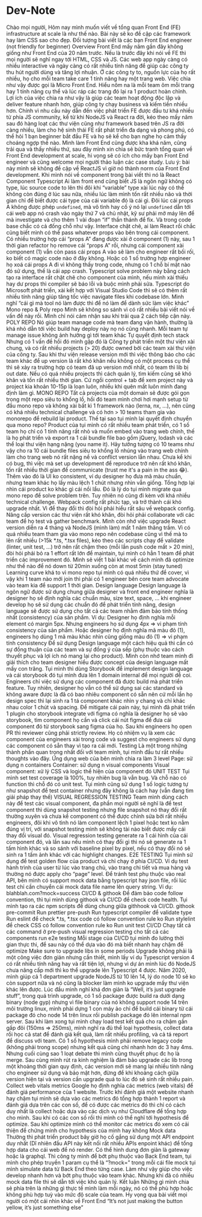 # Dev-Note
Chào mọi người,
Hôm nay mình muốn viết về tổng quan Front End (FE) infrastructure at scale là như thế nào. Bài này sẽ ko đề cập các framework hay làm CSS sao cho đẹp.
Đối tượng bài viết là các bạn Front End engineer (not friendly for beginner)
Overview
Front End mấy năm gần đây không giống như Front End của 20 năm trước. Nếu là trước đây khi nói về FE thì mọi người sẽ nghĩ ngay tới HTML, CSS và JS. Các web app ngày càng có nhiều interactive và ngày càng có rất nhiều tính năng để giúp các công ty thu hút người dùng và tăng lợi nhuận. Ở các công ty to, nguồn lực của họ rất nhiều, họ cho mỗi team take care 1 tính năng hay một trang web. Việc chia như vậy được gọi là Micro Front End. Hiểu nôm na là mỗi team ôm mỗi trang hay 1 tính năng cụ thể và lúc ráp các trang đó lại ra 1 product hoàn chỉnh. Lợi ích của việc chia ra như vậy là giúp các team hoạt động độc lập và deliver feature nhanh hơn, giúp công ty chạy business và kiếm tiền nhiều hơn. Chính vì nhu cầu này dẫn đến việc phát triển FE được đầu tư khá nhiều từ phía JS community, kể từ khi NodeJS và React ra đời, kéo theo mấy năm sau đó hàng loạt các thư viện cũng như framework based trên JS ra đời càng nhiều, làm cho hệ sinh thái FE rất phát triển đa dạng và phong phú, có thể hỏi 1 bạn beginner bắt đầu FE và họ sẽ kể cho bạn nghe họ cảm thấy choáng ngợp thế nào.
Mình làm Front End cũng được kha khá năm, cũng trải qua và thấy nhiều thứ, sau đây mình xin chia sẻ bức tranh tổng quan về Front End development at scale, hi vọng sẽ có ích cho mấy bạn Front End engineer và cũng welcome mọi người thảo luận các case study.
Lưu ý: bài này mình sẽ không đề cập về ReactJS vì giờ nó thành norm của Front End development. Khi mình nói về component trong bài viết thì nó là React Component
Typescript
Ai làm front end cũng biết JS là ngôn ngữ không có type, lúc source code to lên thì đôi khi “variable” type xài lúc này có thể không còn đúng ở lúc sau nữa, nhiều lúc làm mình tốn rất nhiều não và thời gian chỉ để biết được cái type của cái variable đó là cái gì.
Đôi lúc cái props A không được phép `undefined`, mà vô tình hay cố ý nó lại `undefined` dẫn tới cái web app nó crash vào ngày thứ 7 và chủ nhật, kỹ sư phải mở máy lên để mà investigate và cho thêm 1 vài đoạn “if” thần thánh để fix. Và trong code base chắc có cả đống chỗ như vậy.
Interface chặt chẽ, ai làm React rồi chắc cũng biết mình có thể pass whatever props vào bên trong cái component. Có nhiều trường hợp cái “props A” đang được xài ở component (1) này, sau 1 thời gian refactor họ remove cái “props A” rồi, nhưng cái component xài component (1) vẫn còn pass cái props A vào sẽ làm cho engineer rất bối rối, ko biết có magic code nào ở đây không. Hoặc có 1 số trường hợp engineer họ xoá cái props A đi vì không thấy trong code, nhưng có 1 chỗ bí mật nào đó sử dụng, thế là cái app crash. Typescript solve problem này bằng cách tạo ra interface rất chặt chẽ cho component của mình, nếu mình xài thiếu hay dư props thì compiler sẽ báo lỗi và buộc mình phải sửa.
Typescript do Microsoft phát triển, xài kết hợp với Visual Studio Code thì sẽ có thêm rất nhiều tính năng giúp tăng tốc việc navigate files khi codebase lớn. Mình nghĩ “cái gì mà tool nó làm được thì để nó làm để dành sức làm việc khác”
Mono repo & Poly repo
Mình sẽ không so sánh vì có rất nhiều bài viết nói về vấn đề này rồi. Mình chỉ nói cảm nhận sau khi trải qua 2 cách tiếp cận này.
POLY REPO
Nó giúp team manage code mà team đang vận hành, thường là khá nhỏ dẫn tới việc build hay deploy này nọ nó cũng nhanh.
Mỗi team tự manage issue không ảnh hưởng gì tới team khác
Tự quyết định tech stack
Nhưng có 1 vấn đề hồi đó mình gặp đó là
Công ty phát triển một thư viện xài chung, và có rất nhiều projects (> 20) được owned bởi các team xài thư viện của công ty. Sau khi thư viện release version mới thì việc thông báo cho các team khác để up version là rất khó khăn nếu không có một process cụ thể thì sẽ xảy ra trường hợp có team đã up version mới nhất, có team thì lib bị out date.
Nếu có quá nhiều projects thì cách quản lý, tìm kiếm cũng sẽ khó khăn và tốn rất nhiều thời gian. Cứ ngồi control + tab để xem project này và project kia khoản 10-15p là loạn luôn, nhiều khi quên mất luôn mình đang định làm gì.
MONO REPO
Tất cả projects của một domain sẽ được gói gọn trong một repo siêu to khổng lồ, hồi đó team mình chơi hơi mạnh setup từ đầu mono repo và không xài bất kì 1 framework nào (lerna, nx, ...), nên cũng có khá nhiều technical challenge và có hơn > 10 teams tham gia vào monorepo để rebuild lại product.
Thế tại sao tụi mình lại quyết định chuyển qua mono repo?
Product của tụi mình có rất nhiều team phát triển, có 1 số team họ chỉ có 1 tính năng rất nhỏ và muốn embed vào trang web chính, thế là họ phát triển và export ra 1 cái bundle file bao gồm jQuery, lodash và các thể loại thư viện hạng nặng (you name it). Hãy tưởng tượng có 10 teams như vậy cho ra 10 cái bundle files siêu to khổng lồ nhúng vào trang web chính làm cho trang web nó rất nặng nề và conflict version lẫn nhau. Chưa kể khi có bug, thì việc mà set up development để reproduce trở nên rất khó khăn, tốn rất nhiều thời gian để communicate (trust me it's a pain in the ass 😂). Thêm vào đó là UI ko consistent, ví dụ designer họ đưa mã màu chuẩn, nhưng team khác họ lấy màu lệch 1 chút nhưng nhìn vẫn giống. Tổng hợp lại nhìn cái product ko khác gì cái nồi lẩu. Đó là lý do tụi mình migrate qua mono repo để solve problem trên. Tuy nhiên nó cũng đi kèm với khá nhiều technical challenge.
Webpack config rất phức tạp, và trở thành cái khó upgrade nhất. Vì để thay đổi thì đòi hỏi phải hiểu rất sâu về webpack config.
Nâng cấp version các thư viện rất khó khăn, đòi hỏi phải collaborate với các team để họ test và gather benchmark. Mình còn nhớ việc upgrade React version diễn ra 4 tháng và NodeJS (mình làm) mất 1 năm thăng trầm.
Vì có quá nhiều team tham gia vào mono repo nên codebase cũng vì thế mà to lên rất nhiều (>15k *.ts, *.tsx files), kéo theo các scripts chạy để validate (linter, unit test, …) trở nên rất chậm theo (mỗi lần push code mất > 20 min), đòi hỏi phải bỏ ra 1 effort rất lớn để maintain, tụi mình có hẳn 1 team để phát triển các improvement đó. Mình sẽ viết 1 bài khác về cách mình đã optimize như thế nào để nó down từ 20min xuống còn at most 5min (stay tuned)
Learning curve khá to vì mono repo tụi mình có quá nhiều thứ để cover, vì vậy khi 1 team nào mới join thì phải có 1 engineer bên core team advocate vào team kia để support 1 thời gian.
Design language
Design language là ngôn ngữ được sử dụng chung giữa designer và front end engineer nghĩa là designer họ sẽ định nghĩa các chuẩn màu, size text, space, … khi engineer develop họ sẽ sử dụng các chuẩn đó để phát triển tính năng, design language sẽ được sử dụng cho tất cả các team nhằm đảm bảo tính thống nhất (consistency) của sản phẩm.
Ví dụ:
Designer họ định nghĩa mỗi element có margin 5px. Nhưng engineers họ sử dụng 4px => vi phạm tính consistency của sản phẩm.
Hoặc designer họ định nghĩa mã màu đỏ (1), engineers họ dùng 1 mã màu khác nhìn cũng giống màu đỏ (1) => vi phạm tính consistency
Để sử dụng Design language một cách hiệu quả thì cần có sự đồng thuận của các team và sự đồng ý của sếp (phụ thuộc vào cách thuyết phục và lợi ích nó mang lại cho product). Mình còn nhớ team mình đi giải thích cho team designer hiểu được concept của design language mất mấy con trăng.
Tụi mình thì dùng Storybook để implement design language và cái storybook đó tụi mình đưa lên 1 domain internal để mọi người dễ coi. Engineers chỉ việc sử dụng các component đã được build mà phát triển feature. Tuy nhiên, designer họ vẫn có thể sử dụng sai các standard và không aware được là đã có bao nhiêu component có sẵn nên cứ mỗi lần họ design spec thì lại sinh ra 1 tá component khác nhìn y chang và chỉ khác nhau color 1 chút và spacing. Để mitigate cái pain này, tụi mình đã phát triển 1 plugin cho storybook integrate với figma có nghĩa là designer họ sẽ vào storybook, tìm component họ cần và click cái nút figma để đưa cái component đó từ storybook sang figma của họ.
Sau khi engineers họ open PR thì reviewer cũng phải strictly review. Họ có nhiệm vụ là xem các component của engineers xài trong code và suggest cho engineers sử dụng các component có sẵn thay vì tạo ra cái mới.
Testing
Là một trong những thành phần quan trọng nhất đối với team mình, tụi mình đầu tư rất nhiều thoughts vào đây.
Ứng dụng web của bên mình chia ra làm 3 level
Page: sử dụng n containers
Container: sử dụng n visual components
Visual component: xử lý CSS và logic thể hiện của component đó
UNIT TEST
Tụi mình set test coverage là 100%, tuy nhiên bug là vẫn bug. Và chỗ nào có function thì chỗ đó có unit test. Tụi mình cũng sử dụng 1 số logic tương tự như snapshot để test container nhưng đây không là cách hay (vẫn đang tìm giải pháp thay thế)
VISUAL REGRESSION TESTING
Team mình dùng cách này để test các visual component, đa phần mọi người sẽ nghĩ là để test component thì dùng snapshot testing nhưng file snapshot nó thay đổi rất thường xuyên và chưa kể component có thể được chỉnh sửa bởi rất nhiều engineers, đôi khi vô tình nó làm component lệch 1 pixel hoặc text ko nằm đúng vị trí, với snapshot testing mình sẽ không tài nào biết được mấy cái thay đổi visual đó. Visual regression testing generate ra 1 cái hình của cái component đó, và lần sau nếu mình có thay đổi gì thì nó sẽ generate ra 1 tấm hình khác và so sánh với baseline pixel by pixel, nếu có thay đổi nó sẽ sinh ra 1 tấm ảnh khác với các highlight changes.
E2E TESTING
Tụi mình sử dụng để test golden flow của product và chỉ chạy ở phía CI/CD. Ví dụ test hành trình của user từ lúc vào trang chủ, vào trang chi tiết và mua hàng và thường nó được apply cho “page” level. Để tránh test phụ thuộc vào real API, bên mình có support mock data bằng typescript hay json file, rồi lúc test chỉ cần chuyển cái mock data file name lên query string.
Ví dụ: blahblah.com?mock=success
CI/CD & githook
Để đảm bảo code follow convention, thì tụi mình dùng githook và CI/CD để check code health. Tụi mình tạo ra các npm scripts để dùng chung giữa githhook và CI/CD.
githook
pre-commit
Run prettier
pre-push
Run typescript compiler để validate type
Run eslint để check *.ts, *.tsx code có follow convention rule ko
Run stylelint để check CSS có follow convention rule ko
Run unit test
CI/CD
Chạy tất cả các command ở pre-push
visual regression testing cho tất cả các components
run e2e testing
Mỗi stage của CI/CD tụi mình đo lường thời gian thực thi, để sau này có thể dựa vào đó mà biết nhanh hay chậm để optimize
Make sure to upgrade libs in some periods
Upgrade không phải là một công việc đơn giản nhưng cần thiết, mình lấy ví dụ Typescript version 4 có rất nhiều tính năng hay và rất tiện lợi, nhưng vì dự án mình lúc đó NodeJS chưa nâng cấp mới thì ko thể upgrade lên Typescript 4 được. Năm 2020, mình giúp cả 1 department upgrade NodeJS từ 10 lên 14, lý do node 10 sẽ ko còn support nữa và nó cũng là blocker làm mình ko upgrade mấy thư viện khác lên được. Lúc đầu mình nghĩ khá đơn giản là “Well, it’s just upgrade stuff”, trong quá trình upgrade, có 1 số package được build ra dưới dạng binary (node gyp) nhưng vì file binary của nó không support node 14 trên môi trường linux, mình phải dựng 1 con máy ảo chỉ để build cái binary từ cái package đó cho node 14 trên linux rồi publish package đó lên internal npm server. Sau khi làm xong tụi mình chạy load test kết quả cho ra chậm gần gấp đôi (150ms => 250ms), mình nghĩ ra đủ thể loại hypothesis, collect data rồi học cả stat để đánh giá kết quả, làm rất nhiều profiling, và cả tá report để discuss với team. Có 1 số hypothesis mình phải remove legacy code (không phải trong scope) nhưng kết quả cũng chỉ nhanh hơn dc 3 hay 4ms. Nhưng cuối cùng sao 1 loạt debate thì mình cũng thuyết phục đc họ là merge.
Sau cùng mình rút ra kinh nghiệm là đảm bảo upgrade các lib trong một khoảng thời gian quy định, các version mới sẽ mang lại nhiều tính năng cho engineer sử dụng và bảo mật hơn, đừng để khi khoảng cách giữa version hiện tại và version cần upgrade quá to lúc đó sẽ sinh rất nhiều pain.
Collect web vitals metrics
Google họ định nghĩa các metrics (web vitals) để đánh giá performance của 1 website. Trước khi đánh giá một website nhanh hay chậm tụi mình sẽ dựa vào các metrics đó tổng hợp thành 1 report và đánh giá dựa trên các con số, để có được các metrics đó thì chỉ có cách duy nhất là collect hoặc dựa vào các dịch vụ như Cloudflare để tổng hợp cho mình. Sau khi có các con số rồi thì mình có thể nghĩ tới hypothesis để optimize. Sau khi optimize mình có thể monitor các metrics đó xem có cải thiện để chứng minh cho hypothesis của mình hay không
Mock data
Thường thì phát triển product bây giờ họ cố gắng sử dụng một API endpoint duy nhất (Dĩ nhiên đầu API này kết nối rất nhiều APIs enpoint khác) để tổng hợp data cho cái web để nó render. Có thể hình dung đơn giản là gateway hoặc là graphql. Thì công ty mình để bớt phụ thuộc vào Back End team, tụi mình cho phép truyền 1 param cụ thể là “?mock=<mock-data-filename>” trong mỗi cái file mock tụi mình simulate data từ Back End theo từng case. Làm như vậy giúp cho việc develop nhanh hơn và bớt phụ thuộc vào team khác. Nhưng khi đã có nhiều mock data file thì sẽ dẫn tới việc khó quản lý.
Kết luận
Những gì mình chia sẻ phía trên là những gì thực tế mình làm mỗi ngày, nó có thể phù hợp hoặc không phù hợp tuỳ vào mức độ scale của team. Hy vọng qua bài viết mọi người có một cái nhìn khác về Front End “It’s not just making the button yellow, it’s just something else”

